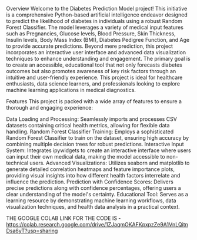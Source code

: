 Overview
Welcome to the Diabetes Prediction Model project! This initiative is a comprehensive Python-based artificial intelligence endeavor designed to predict the likelihood of diabetes in individuals using a robust Random Forest Classifier. The model leverages a variety of medical input features such as Pregnancies, Glucose levels, Blood Pressure, Skin Thickness, Insulin levels, Body Mass Index (BMI), Diabetes Pedigree Function, and Age to provide accurate predictions. Beyond mere prediction, this project incorporates an interactive user interface and advanced data visualization techniques to enhance understanding and engagement. The primary goal is to create an accessible, educational tool that not only forecasts diabetes outcomes but also promotes awareness of key risk factors through an intuitive and user-friendly experience. This project is ideal for healthcare enthusiasts, data science learners, and professionals looking to explore machine learning applications in medical diagnostics.

Features
This project is packed with a wide array of features to ensure a thorough and engaging experience:

Data Loading and Processing: Seamlessly imports and processes CSV datasets containing critical health metrics, allowing for flexible data handling.
Random Forest Classifier Training: Employs a sophisticated Random Forest Classifier to train on the dataset, ensuring high accuracy by combining multiple decision trees for robust predictions.
Interactive Input System: Integrates ipywidgets to create an interactive interface where users can input their own medical data, making the model accessible to non-technical users.
Advanced Visualizations: Utilizes seaborn and matplotlib to generate detailed correlation heatmaps and feature importance plots, providing visual insights into how different health factors interrelate and influence the prediction.
Prediction with Confidence Scores: Delivers precise predictions along with confidence percentages, offering users a clear understanding of the model's certainty.
Educational Tool: Serves as a learning resource by demonstrating machine learning workflows, data visualization techniques, and health data analysis in a practical context.



THE GOOGLE COLAB LINK FOR THE CODE IS - https://colab.research.google.com/drive/1ZJaqmOKAFKpxpzZe9A1VnLQitnDsa6yT?usp=sharing
